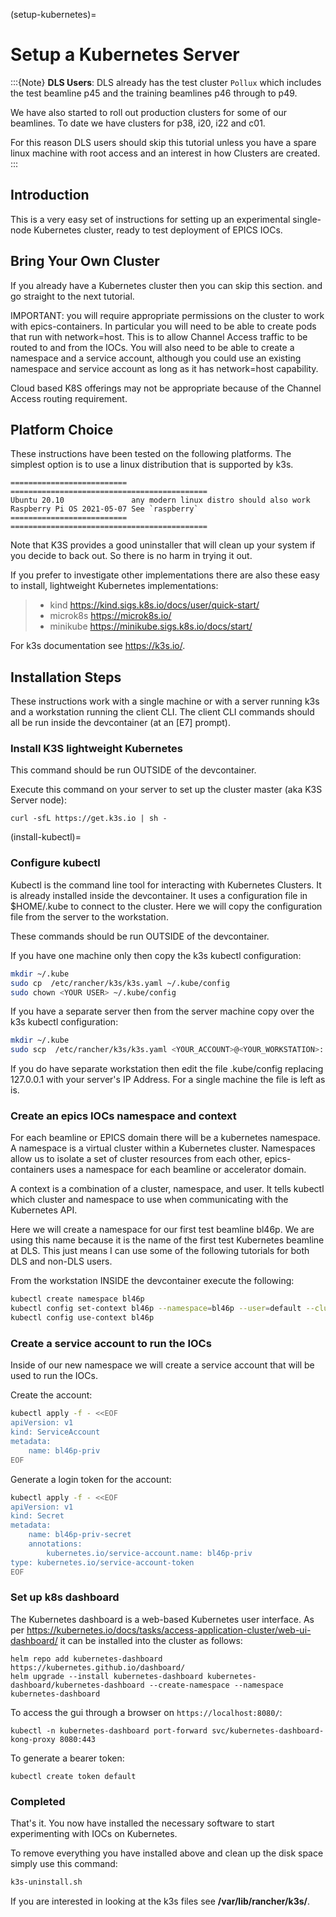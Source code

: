 (setup-kubernetes)=

# Setup a Kubernetes Server

:::{Note}
**DLS Users**: DLS already has the test cluster `Pollux` which includes
the test beamline p45 and the training beamlines p46 through to p49.

We have also started to roll out production clusters for some of our
beamlines. To date we have clusters for p38, i20, i22 and c01.

For this reason DLS users should skip this tutorial unless you have a
spare linux machine with root access and an interest in how Clusters
are created.
:::

## Introduction

This is a very easy set of instructions for setting up an experimental
single-node Kubernetes cluster, ready to test deployment of EPICS IOCs.

## Bring Your Own Cluster

If you already have a Kubernetes cluster then you can skip this section.
and go straight to the next tutorial.

IMPORTANT: you will require appropriate permissions on the cluster to work
with epics-containers. In particular you will need to be able to create
pods that run with network=host. This is to allow Channel Access traffic
to be routed to and from the IOCs. You will also need to be able to create
a namespace and a service account, although you could use an existing
namespace and service account as long as it has network=host capability.

Cloud based K8S offerings may not be appropriate because of the Channel Access
routing requirement.

## Platform Choice

These instructions have been tested on the following platforms. The simplest
option is to use a linux distribution that is supported by k3s.

```{eval-rst}
========================== ============================================
Ubuntu 20.10               any modern linux distro should also work
Raspberry Pi OS 2021-05-07 See `raspberry`
========================== ============================================
```

Note that K3S provides a good uninstaller that will clean up your system
if you decide to back out. So there is no harm in trying it out.

If you prefer to investigate other implementations there are also these
easy to install, lightweight Kubernetes implementations:

> - kind <https://kind.sigs.k8s.io/docs/user/quick-start/>
> - microk8s <https://microk8s.io/>
> - minikube <https://minikube.sigs.k8s.io/docs/start/>

For k3s documentation see <https://k3s.io/>.

## Installation Steps

These instructions work with a single machine or with a server running k3s
and a workstation running the client CLI. The client CLI commands should
all be run inside the devcontainer (at an \[E7\] prompt).

### Install K3S lightweight Kubernetes

This command should be run OUTSIDE of the devcontainer.

Execute this command on your server to set up the cluster master
(aka K3S Server node):

```
curl -sfL https://get.k3s.io | sh -
```

(install-kubectl)=

### Configure kubectl

Kubectl is the command line tool for interacting with Kubernetes Clusters. It is
already installed inside the devcontainer. It uses a configuration file in
\$HOME/.kube to connect to the cluster. Here we will copy the configuration file
from the server to the workstation.

These commands should be run OUTSIDE of the devcontainer.

If you have one machine only then copy the k3s kubectl configuration:

```bash
mkdir ~/.kube
sudo cp  /etc/rancher/k3s/k3s.yaml ~/.kube/config
sudo chown <YOUR USER> ~/.kube/config
```

If you have a separate server then from the server machine copy over the k3s
kubectl configuration:

```bash
mkdir ~/.kube
sudo scp  /etc/rancher/k3s/k3s.yaml <YOUR_ACCOUNT>@<YOUR_WORKSTATION>:.kube/config
```

If you do have separate workstation then edit the file .kube/config replacing
127.0.0.1 with your server's IP Address. For a single machine the file is left
as is.

### Create an epics IOCs namespace and context

For each beamline or EPICS domain there will be a kubernetes namespace. A
namespace is a virtual cluster within a Kubernetes cluster. Namespaces allow
us to isolate a set of cluster resources from each other, epics-containers
uses a namespace for each beamline or accelerator domain.

A context is a combination of a cluster, namespace, and user. It tells kubectl
which cluster and namespace to use when communicating with the Kubernetes API.

Here we will create a namespace for our first test beamline bl46p. We are
using this name because it is the name of the first test Kubernetes beamline
at DLS. This just means I can use some of the following tutorials for both
DLS and non-DLS users.

From the workstation INSIDE the devcontainer execute the following:

```bash
kubectl create namespace bl46p
kubectl config set-context bl46p --namespace=bl46p --user=default --cluster=default
kubectl config use-context bl46p
```

### Create a service account to run the IOCs

Inside of our new namespace we will create a service account that will be used
to run the IOCs.

Create the account:

```bash
kubectl apply -f - <<EOF
apiVersion: v1
kind: ServiceAccount
metadata:
    name: bl46p-priv
EOF
```

Generate a login token for the account:

```bash
kubectl apply -f - <<EOF
apiVersion: v1
kind: Secret
metadata:
    name: bl46p-priv-secret
    annotations:
        kubernetes.io/service-account.name: bl46p-priv
type: kubernetes.io/service-account-token
EOF
```

### Set up k8s dashboard

The Kubernetes dashboard is a web-based Kubernetes user interface.
As per <https://kubernetes.io/docs/tasks/access-application-cluster/web-ui-dashboard/> it can be installed into the cluster as follows:

```
helm repo add kubernetes-dashboard https://kubernetes.github.io/dashboard/
helm upgrade --install kubernetes-dashboard kubernetes-dashboard/kubernetes-dashboard --create-namespace --namespace kubernetes-dashboard
```

To access the gui through a browser on `https://localhost:8080/`:
```
kubectl -n kubernetes-dashboard port-forward svc/kubernetes-dashboard-kong-proxy 8080:443
```

To generate a bearer token:
```
kubectl create token default
```

### Completed

That's it. You now have installed the necessary software to start experimenting
with IOCs on Kubernetes.

To remove everything you have installed above and clean up the disk space
simply use this command:

```bash
k3s-uninstall.sh
```

If you are interested in looking at the k3s files see **/var/lib/rancher/k3s/**.
